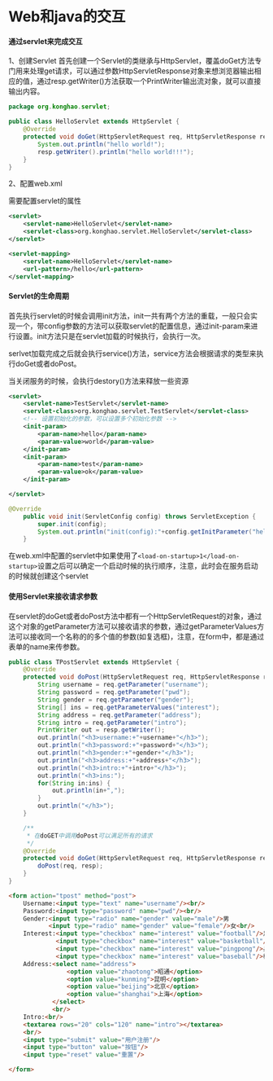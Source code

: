 # Web和java的交互

#### 通过servlet来完成交互

1、创建Servlet
首先创建一个Servlet的类继承与HttpServlet，覆盖doGet方法专门用来处理get请求，可以通过参数HttpServletResponse对象来想浏览器输出相应的值，通过resp.getWriter()方法获取一个PrintWriter输出流对象，就可以直接输出内容。

```java
package org.konghao.servlet;

public class HelloServlet extends HttpServlet {
	@Override
	protected void doGet(HttpServletRequest req, HttpServletResponse resp) throws ServletException, IOException {
		System.out.println("hello world!");
		resp.getWriter().println("hello world!!!");
	}
}

```

2、配置web.xml

需要配置servlet的属性

```xml
<servlet>
	<servlet-name>HelloServlet</servlet-name>
	<servlet-class>org.konghao.servlet.HelloServlet</servlet-class>
</servlet>

<servlet-mapping>
	<servlet-name>HelloServlet</servlet-name>
	<url-pattern>/hello</url-pattern>
</servlet-mapping>
```

#### Servlet的生命周期

首先执行servlet的时候会调用init方法，init一共有两个方法的重载，一般只会实现一个，带config参数的方法可以获取servlet的配置信息，通过init-param来进行设置。init方法只是在servlet加载的时候执行，会执行一次。

serlvet加载完成之后就会执行service()方法，service方法会根据请求的类型来执行doGet或者doPost。

当关闭服务的时候，会执行destory()方法来释放一些资源

```xml
<servlet>
	<servlet-name>TestServlet</servlet-name>
	<servlet-class>org.konghao.servlet.TestServlet</servlet-class>
	<!-- 设置初始化的参数，可以设置多个初始化参数 -->
	<init-param>
		<param-name>hello</param-name>
		<param-value>world</param-value>
	</init-param>
	<init-param>
		<param-name>test</param-name>
		<param-value>ok</param-value>
	</init-param>

</servlet>
```

```java
@Override
	public void init(ServletConfig config) throws ServletException {
		super.init(config);
		System.out.println("init(config):"+config.getInitParameter("hello"));
	}
```

在web.xml中配置的servlet中如果使用了`<load-on-startup>1</load-on-startup>`设置之后可以确定一个启动时候的执行顺序，注意，此时会在服务启动的时候就创建这个servlet

#### 使用Servlet来接收请求参数

在servlet的doGet或者doPost方法中都有一个HttpServletRequest的对象，通过这个对象的getParameter方法可以接收请求的参数，通过getParameterValues方法可以接收同一个名称的的多个值的参数(如复选框)，注意，在form中，都是通过表单的name来传参数。

```java
public class TPostServlet extends HttpServlet {
	@Override
	protected void doPost(HttpServletRequest req, HttpServletResponse resp) throws ServletException, IOException {
		String username = req.getParameter("username");
		String password = req.getParameter("pwd");
		String gender = req.getParameter("gender");
		String[] ins = req.getParameterValues("interest");
		String address = req.getParameter("address");
		String intro = req.getParameter("intro");
		PrintWriter out = resp.getWriter();
		out.println("<h3>username:+"+username+"</h3>");
		out.println("<h3>password:+"+password+"</h3>");
		out.println("<h3>gender:+"+gender+"</h3>");
		out.println("<h3>address:+"+address+"</h3>");
		out.println("<h3>intro:+"+intro+"</h3>");
		out.println("<h3>ins:");
		for(String in:ins) {
			out.println(in+",");
		}
		out.println("</h3>");
	}

	/**
	 * 在doGET中调用doPost可以满足所有的请求
	 */
	@Override
	protected void doGet(HttpServletRequest req, HttpServletResponse resp) throws ServletException, IOException {
		doPost(req, resp);
	}
}
```

```html
<form action="tpost" method="post">
	Username:<input type="text" name="username"/><br/>
	Password:<input type="password" name="pwd"/><br/>
	Gender:<input type="radio" name="gender" value="male"/>男
	       <input type="radio" name="gender" value="female"/>女<br/>
	Interest:<input type="checkbox" name="interest" value="football"/>足球
	         <input type="checkbox" name="interest" value="basketball"/>蓝球
	         <input type="checkbox" name="interest" value="pingpong"/>乒乓球
	         <input type="checkbox" name="interest" value="baseball"/>棒球<br/>
	Address:<select name="address">
	        	<option value="zhaotong">昭通</option>
	        	<option value="kunming">昆明</option>
	        	<option value="beijing">北京</option>
	        	<option value="shanghai">上海</option>
	        </select>
	        <br/>
	Intro:<br/>
	<textarea rows="20" cols="120" name="intro"></textarea>
	<br/>
	<input type="submit" value="用户注册"/>
	<input type="button" value="按钮"/>
	<input type="reset" value="重置"/>

</form>
```
